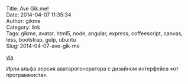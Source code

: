 Title: Ave Gik.me!  
Date: 2014-04-07 11:35:34  
Author: gikme  
Category: link  
Tags: gikme, avatar, html5, node, angular, express, coffeescript, canvas, less, bootstrap, gulp, ubuntu  
Slug: 2014-04-07-ave-gik-me

[via](http://ave.gik.me)

Ирли альфа версия аватарогенератора с дизайном интерфейса «от  
программиста».

